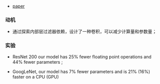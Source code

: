 * [paper](paper/60.001-16-Deep-Roots--Improving-CNN-Efficiency-with-Hierarchical-Filter-Groups.pdf)

### 动机

* 通过探索内部层过滤器依赖，设计了一种卷积，可以减少计算量和参数量；


### 实验 

* ResNet 200 our model has 25% fewer floating point operations and 44% fewer parameters ;

* GoogLeNet, our model has 7% fewer parameters and is 21% (16%) faster on a CPU (GPU) 